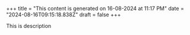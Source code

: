+++
title = "This content is generated on 16-08-2024 at 11:17 PM"
date = "2024-08-16T09:15:18.838Z"
draft = false
+++

  This is description
        